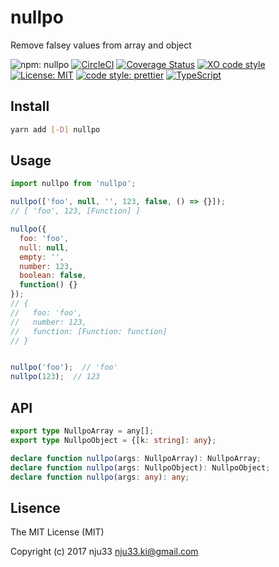 # nullpo

Remove falsey values from array and object

![npm: nullpo](https://img.shields.io/npm/v/nullpo.svg)
[![CircleCI](https://circleci.com/gh/nju33/nullpo.svg?style=svg&circle-token=b9754c3905f1550fda28736f28fc2a4a4ca08735)](https://circleci.com/gh/nju33/nullpo)
[![Coverage Status](https://coveralls.io/repos/github/nju33/nullpo/badge.svg?branch=master)](https://coveralls.io/github/nju33/nullpo?branch=master)
[![XO code style](https://img.shields.io/badge/code_style-XO-5ed9c7.svg)](https://github.com/sindresorhus/xo)
[![License: MIT](https://img.shields.io/badge/License-MIT-yellow.svg)](https://opensource.org/licenses/MIT)
[![code style: prettier](https://img.shields.io/badge/code_style-prettier-ff69b4.svg?style=flat-square)](https://github.com/prettier/prettier)
[![TypeScript](https://badges.frapsoft.com/typescript/code/typescript.svg?v=101)](https://github.com/ellerbrock/typescript-badges/)

## Install

```bash
yarn add [-D] nullpo
```

## Usage

```js
import nullpo from 'nullpo';

nullpo(['foo', null, '', 123, false, () => {}]);
// [ 'foo', 123, [Function] ]

nullpo({
  foo: 'foo',
  null: null,
  empty: '',
  number: 123,
  boolean: false,
  function() {}
});
// {
//   foo: 'foo',
//   number: 123,
//   function: [Function: function]
// }


nullpo('foo');  // 'foo'
nullpo(123);  // 123
```

## API

```ts
export type NullpoArray = any[];
export type NullpoObject = {[k: string]: any};

declare function nullpo(args: NullpoArray): NullpoArray;
declare function nullpo(args: NullpoObject): NullpoObject;
declare function nullpo(args: any): any;

```

## Lisence

The MIT License (MIT)

Copyright (c) 2017 nju33 <nju33.ki@gmail.com>
